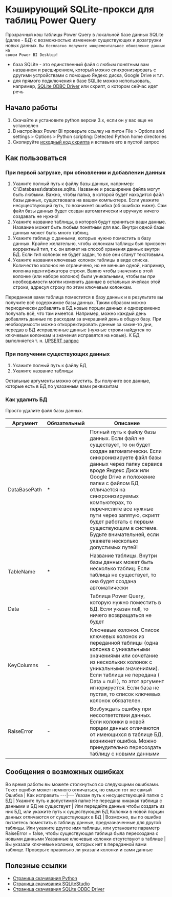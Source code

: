 # Кэширующий SQLite-прокси для таблиц Power Query

Прозрачный кэш таблицы Power Query в локальной базе данных SQLite (далее - БД) с возможностью изменения существующих и дозагрузки новых данных. <code>Вы бесплатно получите инкрементальное обновление данных на своем Power BI Desktop!</code>
- база SQLite - это единственный файл с любым понятным вам названием и расширением, который можно синхронизировать с другими устройствами с помощью Яндекс диска, Google Drive и т.п.
- для прямого подключения к базе SQLite можно использовать, например, [SQLite ODBC Driver](http://www.ch-werner.de/sqliteodbc/) или скрипт, о котором сейчас идет речь

## Начало работы
1. Скачайте и установите python версии 3.x, если он у вас еще не установлен
1. В настройках Power BI проверьте ссылку на питон File > Options and settings > Options > Python scripting: Detected Python home directories
1. Скопируйте [исходный код скрипта](https://raw.githubusercontent.com/meta110/powerbi/master/sqliteproxy/pbi2sqlite.m) и вставьте его в пустой запрос

## Как пользоваться

### При первой загрузке, при обновлении и добавлении данных
1. Укажите полный путь к файлу базы данных, например: C:\Databases\database.sqlite. Название и расширение файла могут быть любыми. Важно, чтобы папка, в которой будет находится файл базы данных, существовала на вашем компьютере. Если укажите несуществующий путь, то возникнет ошибка (об ошибках ниже). Сам файл базы данных будет создан автоматически и вручную ничего создавать не нужно!
1. Укажите название таблицы, в которой будут храниться ваши данные. Название может быть любым понятным для вас. Внутри одной базы данных может быть много таблиц.
1. Укажите таблицу с данными, которые нужно поместить в базу данных. Крайне желательно, чтобы колонкам таблицы был присвоен корректный тип, т.к. он влияет на способ хранения данных внутри БД. Если тип колонок не будет задан, то все они станут текстовыми.
1. Укажите названия ключевых колонок таблицы в виде списка. Количество колонок не ограничено, но не меньше одной, например, колонка идентификатора строки. Важно чтобы значения в этой колонке (или наборе колонок) были уникальными, чтобы вы при необходимости могли изменить данные в остальных ячейках этой строки, адресуя строку по этим ключевым колонкам.

Переданная вами таблица поместится в базу данных и в результате вы получите всё содержимое базы данных. Таким образом можно периодически добавлять в БД новые порции данных и одновременно получать всё, что там имеется. Например, можно каждый день добавлять данные по расходам за вчерашний день в общую базу. При необходимости можно откорректировать данные за какие-то дни, передав в БД исправленные данные (нужные строки найдутся по ключевым колонкам и значения исправятся на новые). К БД выполняется т. н. [UPSERT запрос](http://www.sqlite.org/draft/lang_upsert.html)

### При получении существующих данных
1. Укажите полный путь к файлу БД
1. Укажите название таблицы

Остальные аргументы можно опустить. Вы получите все данные, которые есть в БД по указанным вами реквизитам

### Как удалить БД
Просто удалите файл базы данных.

Аргумент | Обязательный | Описание
---|---|---
DataBasePath | * | Полный путь к файлу базы данных. Если файл не существует, то он будет создан автоматически. Если синхронизируете файл базы данных через папку сервиса вроде Яндекс Диск или Google Drive и положение папки с файлом БД отличается на синхронизируемых компьютерах, то перечислите все нужные пути через запятую, скрипт будет работать с первым существующим в системе. Будьте внимательней, если укажете несколько допустимых путей!
TableName | * | Название таблицы. Внутри базы данных может быть несколько таблиц. Если таблица не существует, то она будет создана автоматически
Data | - |  Таблица Power Query, которую нужно поместить в БД. Если указан null, то ничего возвращаться не будет
KeyColumns | - | Ключевые колонки. Список ключевых колонок из переданной таблицы (одна колонка с уникальными значениями или сочетание из нескольких колонок с уникальными значениями). Если таблица не передана ( Data = null ), то этот аргумент игнорируется. Если база не пустая, то список ключевых колонок обязателен.
RaiseError | - | Возбуждать ошибку при несоответствии данных. Если колонки в новой порции данных отличаются от имеющихся в таблице БД, возникнет ошибка. Можно принудительно пересоздать таблицу с новыми данными

## Сообщения о возможных ошибках
Во время работы вы можете столкнуться со следующими ошибками. Текст ошибки может немного отличаться, но смысл тот же самый
Ошибка | Как исправить
---|---
Указан путь к несуществующей папке с БД | Укажите путь к допустимой папке
Не передана никакая таблица с данными и БД не существует | Или передайте данные чтобы создать из них БД, или укажите путь к существующей БД
Колонки в новой порции данных отличаются от существующих в БД | Возможно, вы по ошибке пытаетесь поместить в таблицу данные, предназначенные для другой таблицы. Или укажите другое имя таблицы, или установите параметр RaiseError = false, чтобы существующая таблица была пересоздана с новыми данными
Указанные ключевые колонки отсутствуют в таблице | Вы указали ключевые колонки, которых нет в переданной вами таблице. Проверьте правильно ли указали колонки и сами данные

## Полезные ссылки
- [Страница скачивания Python](https://www.python.org/downloads/)
- [Страница скачивания SQLiteStudio](https://sqlitestudio.pl/)
- [Страница скачивания SQLite ODBC Driver](http://www.ch-werner.de/sqliteodbc/)
